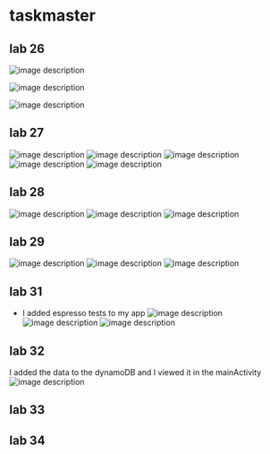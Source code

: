 # taskmaster

## lab 26

![image description](MainActivity.PNG)

![image description](AddTask.PNG)

![image description](AllTasks.PNG)


## lab 27

![image description](mainpage.PNG)
![image description](settings.PNG)
![image description](taskdetail.PNG)
![image description](taskdetail2.PNG)
![image description](taskdetail3.PNG)


## lab 28
![image description](lab28-1.PNG)
![image description](lab28-2.PNG)
![image description](lab28-3.PNG)


## lab 29
![image description](lab29-1.PNG)
![image description](lab29-2.PNG)
![image description](lab29-3.PNG)


## lab 31
- I added espresso tests to my app
![image description](homepagetest.png)
![image description](settingstest.png)
![image description](recycletest.png)


## lab 32
I added the data to the dynamoDB and I viewed it in the mainActivity
![image description](lab32.PNG)

## lab 33

## lab 34






